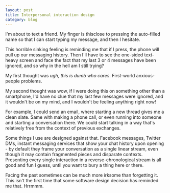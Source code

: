 ```yaml
---
layout: post
title: Interpersonal interaction design
category: blog
---
```


I'm about to text a friend. My finger is thisclose to pressing the auto-filled name so that I can start typing my message, and then I hesitate.

This horrible sinking feeling is reminding me that if I press, the phone will pull up our messaging history. Then I'll have to see the one-sided text-heavy screen and face the fact that my last 3 or 4 messages have been ignored, and so why in the hell am I still trying?

My first thought was *ugh, this is dumb who cares*. First-world anxious-people problems.

My second thought was wow, if I were doing this on something other than a smartphone, I'd have no clue that my last few messages were ignored, and it wouldn't be on my mind, and I wouldn't be feeling anything right now! 

For example, I could send an email, where starting a new thread gives me a clean slate. Same with making a phone call, or even running into someone and starting a conversation there. We could start talking in a way that's relatively free from the context of previous exchanges.

Some things I use are designed against that. Facebook messages, Twitter DMs, instant messaging services that show your chat history upon opening - by default they frame your conversation as a single linear stream, even though it may contain fragmented pieces and disparate contexts. Presenting every single interaction in a reverse-chronological stream is all good and fun I guess, until you want to bury a thing here or there.

Facing the past sometimes can be much more irksome than forgetting it. This isn't the first time that some software design decision has reminded me that.  Hrrmmm.